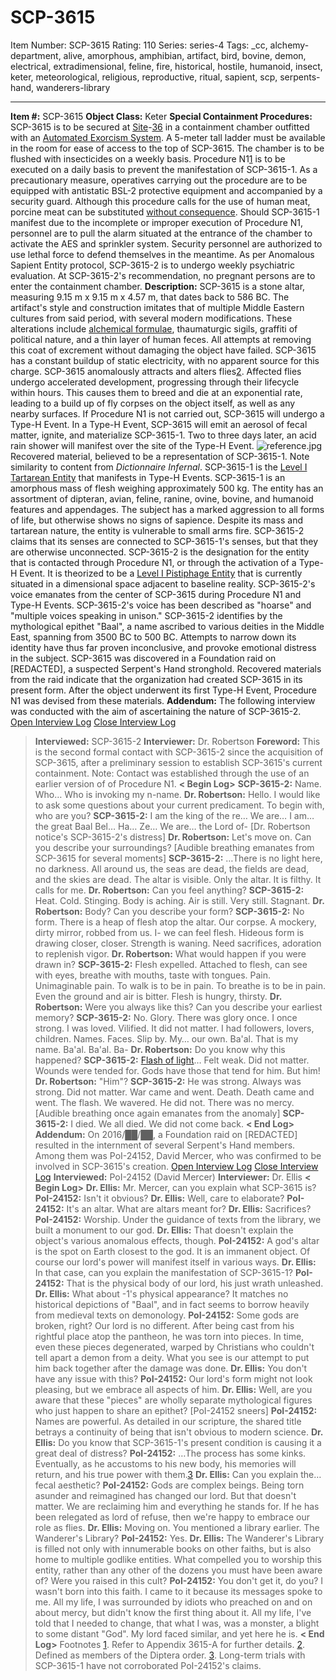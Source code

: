 # SCP-3615
Item Number: SCP-3615
Rating: 110
Series: series-4
Tags: _cc, alchemy-department, alive, amorphous, amphibian, artifact, bird, bovine, demon, electrical, extradimensional, feline, fire, historical, hostile, humanoid, insect, keter, meteorological, religious, reproductive, ritual, sapient, scp, serpents-hand, wanderers-library

---

**Item #:** SCP-3615
**Object Class:** Keter
**Special Containment Procedures:** SCP-3615 is to be secured at [Site](http://www.scp-wiki.net/scp-089)-[36](http://www.scp-wiki.net/scp-475) in a containment chamber outfitted with an [Automated Exorcism System](http://www.scp-wiki.net/grant-request-for-utilization-of-electro-thaumic-computers-t). A 5-meter tall ladder must be available in the room for ease of access to the top of SCP-3615. The chamber is to be flushed with insecticides on a weekly basis.
Procedure N1[1](javascript:;) is to be executed on a daily basis to prevent the manifestation of SCP-3615-1. As a precautionary measure, operatives carrying out the procedure are to be equipped with antistatic BSL-2 protective equipment and accompanied by a security guard. Although this procedure calls for the use of human meat, porcine meat can be substituted [without consequence](http://www.scp-wiki.net/playing-with-flames).
Should SCP-3615-1 manifest due to the incomplete or improper execution of Procedure N1, personnel are to pull the alarm situated at the entrance of the chamber to activate the AES and sprinkler system. Security personnel are authorized to use lethal force to defend themselves in the meantime.
As per Anomalous Sapient Entity protocol, SCP-3615-2 is to undergo weekly psychiatric evaluation.
At SCP-3615-2's recommendation, no pregnant persons are to enter the containment chamber.
**Description:** SCP-3615 is a stone altar, measuring 9.15 m x 9.15 m x 4.57 m, that dates back to 586 BC. The artifact's style and construction imitates that of multiple Middle Eastern cultures from said period, with several modern modifications. These alterations include [alchemical formulae](http://www.scp-wiki.net/finding-balance), thaumaturgic sigils, graffiti of political nature, and a thin layer of human feces. All attempts at removing this coat of excrement without damaging the object have failed.
SCP-3615 has a constant buildup of static electricity, with no apparent source for this charge.
SCP-3615 anomalously attracts and alters flies[2](javascript:;). Affected flies undergo accelerated development, progressing through their lifecycle within hours. This causes them to breed and die at an exponential rate, leading to a build up of fly corpses on the object itself, as well as any nearby surfaces.
If Procedure N1 is not carried out, SCP-3615 will undergo a Type-H Event. In a Type-H Event, SCP-3615 will emit an aerosol of fecal matter, ignite, and materialize SCP-3615-1. Two to three days later, an acid rain shower will manifest over the site of the Type-H Event.
![reference.jpg](https://scp-wiki.wdfiles.com/local--files/scp-3615/reference.jpg)
Recovered material, believed to be a representation of SCP-3615-1. Note similarity to content from _Dictionnaire Infernal_.
SCP-3615-1 is the [Level I Tartarean Entity](http://www.scp-wiki.net/scp-2336) that manifests in Type-H Events. SCP-3615-1 is an amorphous mass of flesh weighing approximately 500 kg. The entity has an assortment of dipteran, avian, feline, ranine, ovine, bovine, and humanoid features and appendages. The subject has a marked aggression to all forms of life, but otherwise shows no signs of sapience. Despite its mass and tartarean nature, the entity is vulnerable to small arms fire.
SCP-3615-2 claims that its senses are connected to SCP-3615-1's senses, but that they are otherwise unconnected.
SCP-3615-2 is the designation for the entity that is contacted through Procedure N1, or through the activation of a Type-H Event. It is theorized to be a [Level I Pistiphage Entity](http://www.scp-wiki.net/scp-3004) that is currently situated in a dimensional space adjacent to baseline reality. SCP-3615-2's voice emanates from the center of SCP-3615 during Procedure N1 and Type-H Events. SCP-3615-2's voice has been described as "hoarse" and "multiple voices speaking in unison."
SCP-3615-2 identifies by the mythological epithet "Baal", a name ascribed to various deities in the Middle East, spanning from 3500 BC to 500 BC. Attempts to narrow down its identity have thus far proven inconclusive, and provoke emotional distress in the subject.
SCP-3615 was discovered in a Foundation raid on [REDACTED], a suspected Serpent's Hand stronghold. Recovered materials from the raid indicate that the organization had created SCP-3615 in its present form. After the object underwent its first Type-H Event, Procedure N1 was devised from these materials.
**Addendum:** The following interview was conducted with the aim of ascertaining the nature of SCP-3615-2.
[Open Interview Log](javascript:;)
[Close Interview Log](javascript:;)
> **Interviewed:** SCP-3615-2
> **Interviewer:** Dr. Robertson
> **Foreword:** This is the second formal contact with SCP-3615-2 since the acquisition of SCP-3615, after a preliminary session to establish SCP-3615's current containment.
> Note: Contact was established through the use of an earlier version of of Procedure N1.
> **< Begin Log>**
> **SCP-3615-2:** Name. Who… Who is invoking my n-name.
> **Dr. Robertson:** Hello. I would like to ask some questions about your current predicament. To begin with, who are you?
> **SCP-3615-2:** I am the king of the re… We are… I am… the great Baal Bel… Ha… Ze… We are… the Lord of-
> [Dr. Robertson notice's SCP-3615-2's distress]
> **Dr. Robertson:** Let's move on. Can you describe your surroundings?
> [Audible breathing emanates from SCP-3615 for several moments]
> **SCP-3615-2:** …There is no light here, no darkness. All around us, the seas are dead, the fields are dead, and the skies are dead. The altar is visible. Only the altar. It is filthy. It calls for me.
> **Dr. Robertson:** Can you feel anything?
> **SCP-3615-2:** Heat. Cold. Stinging. Body is aching. Air is still. Very still. Stagnant.
> **Dr. Robertson:** Body? Can you describe your form?
> **SCP-3615-2:** No form. There is a heap of flesh atop the altar. Our corpse. A mockery, dirty mirror, robbed from us. I- we can feel flesh. Hideous form is drawing closer, closer. Strength is waning. Need sacrifices, adoration to replenish vigor.
> **Dr. Robertson:** What would happen if you were drawn in?
> **SCP-3615-2:** Flesh expelled. Attached to flesh, can see with eyes, breathe with mouths, taste with tongues. Pain. Unimaginable pain. To walk is to be in pain. To breathe is to be in pain. Even the ground and air is bitter. Flesh is hungry, thirsty.
> **Dr. Robertson:** Were you always like this? Can you describe your earliest memory?
> **SCP-3615-2:** No. Glory. There was glory once. I once strong. I was loved. Vilified. It did not matter. I had followers, lovers, children. Names. Faces. Slip by. My… our own. Ba'al. That is my name. Ba'al. Ba'al. Ba-
> **Dr. Robertson:** Do you know why this happened?
> **SCP-3615-2:** [Flash of light](http://www.scp-wiki.net/scp-3609)… Felt weak. Did not matter. Wounds were tended for. Gods have those that tend for him. But him!
> **Dr. Robertson:** "Him"?
> **SCP-3615-2:** He was strong. Always was strong. Did not matter. War came and went. Death. Death came and went. The flash. We wavered. He did not. There was no mercy.
> [Audible breathing once again emanates from the anomaly]
> **SCP-3615-2:** I died. We all died. We did not come back.
> **< End Log>**
**Addendum:** On 2016/██/██, a Foundation raid on [REDACTED] resulted in the internment of several Serpent's Hand members. Among them was PoI-24152, David Mercer, who was confirmed to be involved in SCP-3615's creation.
[Open Interview Log](javascript:;)
[Close Interview Log](javascript:;)
> **Interviewed:** PoI-24152 (David Mercer)
> **Interviewer:** Dr. Ellis
> **< Begin Log>**
> **Dr. Ellis:** Mr. Mercer, can you explain what SCP-3615 is?
> **PoI-24152:** Isn't it obvious?
> **Dr. Ellis:** Well, care to elaborate?
> **PoI-24152:** It's an altar. What are altars meant for?
> **Dr. Ellis:** Sacrifices?
> **PoI-24152:** Worship. Under the guidance of texts from the library, we built a monument to our god.
> **Dr. Ellis:** That doesn't explain the object's various anomalous effects, though.
> **PoI-24152:** A god's altar is the spot on Earth closest to the god. It is an immanent object. Of course our lord's power will manifest itself in various ways.
> **Dr. Ellis:** In that case, can you explain the manifestation of SCP-3615-1?
> **PoI-24152:** That is the physical body of our lord, his just wrath unleashed.
> **Dr. Ellis:** What about -1's physical appearance? It matches no historical depictions of "Baal", and in fact seems to borrow heavily from medieval texts on demonology.
> **PoI-24152:** Some gods are broken, right? Our lord is no different. After being cast from his rightful place atop the pantheon, he was torn into pieces. In time, even these pieces degenerated, warped by Christians who couldn't tell apart a demon from a deity. What you see is our attempt to put him back together after the damage was done.
> **Dr. Ellis:** You don't have any issue with this?
> **PoI-24152:** Our lord's form might not look pleasing, but we embrace all aspects of him.
> **Dr. Ellis:** Well, are you aware that these "pieces" are wholly separate mythological figures who just happen to share an epithet?
> [PoI-24152 sneers]
> **PoI-24152:** Names are powerful. As detailed in our scripture, the shared title betrays a continuity of being that isn't obvious to modern science.
> **Dr. Ellis:** Do you know that SCP-3615-1's present condition is causing it a great deal of distress?
> **PoI-24152:** …The process has some kinks. Eventually, as he accustoms to his new body, his memories will return, and his true power with them.[3](javascript:;)
> **Dr. Ellis:** Can you explain the… fecal aesthetic?
> **PoI-24152:** Gods are complex beings. Being torn asunder and reimagined has changed our lord. But that doesn't matter. We are reclaiming him and everything he stands for. If he has been relegated as lord of refuse, then we're happy to embrace our role as flies.
> **Dr. Ellis:** Moving on. You mentioned a library earlier. The Wanderer's Library?
> **PoI-24152:** Yes.
> **Dr. Ellis:** The Wanderer's Library is filled not only with innumerable books on other faiths, but is also home to multiple godlike entities. What compelled you to worship this entity, rather than any other of the dozens you must have been aware of? Were you raised in this cult?
> **PoI-24152:** You don't get it, do you? I wasn't born into this faith. I came to it because its messages spoke to me. All my life, I was surrounded by idiots who preached on and on about mercy, but didn't know the first thing about it. All my life, I've told that I needed to change, that what I was, was a monster, a blight to some distant "God". My lord faced similar, and yet here he is.
> **< End Log>**
Footnotes
[1](javascript:;). Refer to Appendix 3615-A for further details.
[2](javascript:;). Defined as members of the Diptera order.
[3](javascript:;). Long-term trials with SCP-3615-1 have not corroborated PoI-24152's claims.